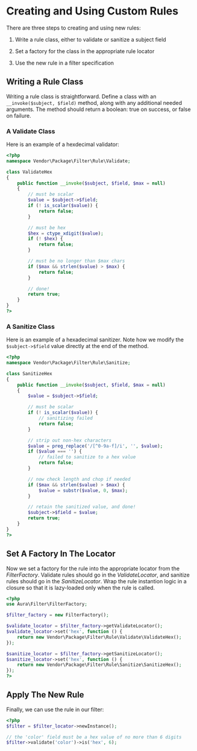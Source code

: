 # Creating and Using Custom Rules

There are three steps to creating and using new rules:

1. Write a rule class, either to validate or sanitize a subject field

2. Set a factory for the class in the appropriate rule locator

3. Use the new rule in a filter specification

## Writing a Rule Class

Writing a rule class is straightforward.  Define a class with an
`__invoke($subject, $field)` method, along with any additional needed arguments.
The method should return a boolean: true on success, or false on failure.

### A Validate Class

Here is an example of a hexdecimal validator:

```php
<?php
namespace Vendor\Package\Filter\Rule\Validate;

class ValidateHex
{
    public function __invoke($subject, $field, $max = null)
    {
        // must be scalar
        $value = $subject->$field;
        if (! is_scalar($value)) {
            return false;
        }

        // must be hex
        $hex = ctype_xdigit($value);
        if (! $hex) {
            return false;
        }

        // must be no longer than $max chars
        if ($max && strlen($value) > $max) {
            return false;
        }

        // done!
        return true;
    }
}
?>
```

### A Sanitize Class

Here is an example of a hexadecimal sanitizer. Note how we modify the
`$subject->$field` value directly at the end of the method.

```php
<?php
namespace Vendor\Package\Filter\Rule\Sanitize;

class SanitizeHex
{
    public function __invoke($subject, $field, $max = null)
    {
        $value = $subject->$field;

        // must be scalar
        if (! is_scalar($value)) {
            // sanitizing failed
            return false;
        }

        // strip out non-hex characters
        $value = preg_replace('/[^0-9a-f]/i', '', $value);
        if ($value === '') {
            // failed to sanitize to a hex value
            return false;
        }

        // now check length and chop if needed
        if ($max && strlen($value) > $max) {
            $value = substr($value, 0, $max);
        }

        // retain the sanitized value, and done!
        $subject->$field = $value;
        return true;
    }
}
?>
```

## Set A Factory In The Locator

Now we set a factory for the rule into the appropriate locator from the
_FilterFactory_. Validate rules should go in the _ValidateLocator_, and
sanitize rules should go in the _SanitizeLocator_. Wrap the rule instantion
logic in a closure so that it is lazy-loaded only when the rule is called.

```php
<?php
use Aura\Filter\FilterFactory;

$filter_factory = new FilterFactory();

$validate_locator = $filter_factory->getValidateLocator();
$validate_locator->set('hex', function () {
    return new Vendor\Package\Filter\Rule\Validate\ValidateHex();
});

$sanitize_locator = $filter_factory->getSanitizeLocator();
$sanitize_locator->set('hex', function () {
    return new Vendor\Package\Filter\Rule\Sanitize\SanitizeHex();
});
?>
```

## Apply The New Rule

Finally, we can use the rule in our filter:

```php
<?php
$filter = $filter_locator->newInstance();

// the 'color' field must be a hex value of no more than 6 digits
$filter->validate('color')->is('hex', 6);
```
